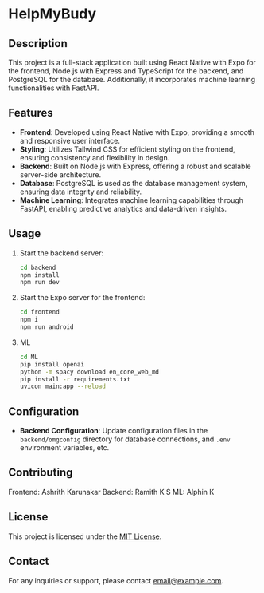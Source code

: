 # HelpMyBudy

## Description
This project is a full-stack application built using React Native with Expo for the frontend, Node.js with Express and TypeScript for the backend, and PostgreSQL for the database. Additionally, it incorporates machine learning functionalities with FastAPI.

## Features
- **Frontend**: Developed using React Native with Expo, providing a smooth and responsive user interface.
- **Styling**: Utilizes Tailwind CSS for efficient styling on the frontend, ensuring consistency and flexibility in design.
- **Backend**: Built on Node.js with Express, offering a robust and scalable server-side architecture.
- **Database**: PostgreSQL is used as the database management system, ensuring data integrity and reliability.
- **Machine Learning**: Integrates machine learning capabilities through FastAPI, enabling predictive analytics and data-driven insights.


## Usage
1. Start the backend server:
   ```bash
   cd backend
   npm install
   npm run dev
   ```
2. Start the Expo server for the frontend:
   ```bash
   cd frontend
   npm i
   npm run android
   ```
4. ML
    ```bash
   cd ML
   pip install openai
   python -m spacy download en_core_web_md 
   pip install -r requirements.txt
   uvicon main:app --reload
   ```

## Configuration
- **Backend Configuration**: Update configuration files in the `backend/omgconfig` directory for database connections, and `.env` environment variables, etc.

## Contributing

Frontend: Ashrith Karunakar
Backend: Ramith K S
ML: Alphin K

## License
This project is licensed under the [MIT License](LICENSE).

## Contact
For any inquiries or support, please contact [email@example.com](mailto:siliconninjas@gmai.com).
